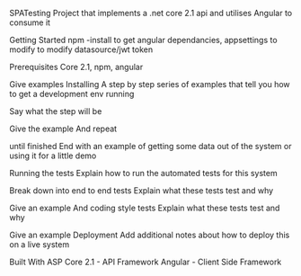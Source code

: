 SPATesting
Project that implements a .net core 2.1 api and utilises Angular to consume it

Getting Started
npm -install to get angular dependancies, appsettings to modify to modify datasource/jwt token 

Prerequisites
Core 2.1, npm, angular 

Give examples
Installing
A step by step series of examples that tell you how to get a development env running

Say what the step will be

Give the example
And repeat

until finished
End with an example of getting some data out of the system or using it for a little demo

Running the tests
Explain how to run the automated tests for this system

Break down into end to end tests
Explain what these tests test and why

Give an example
And coding style tests
Explain what these tests test and why

Give an example
Deployment
Add additional notes about how to deploy this on a live system

Built With
ASP Core 2.1 - API Framework
Angular - Client Side Framework
